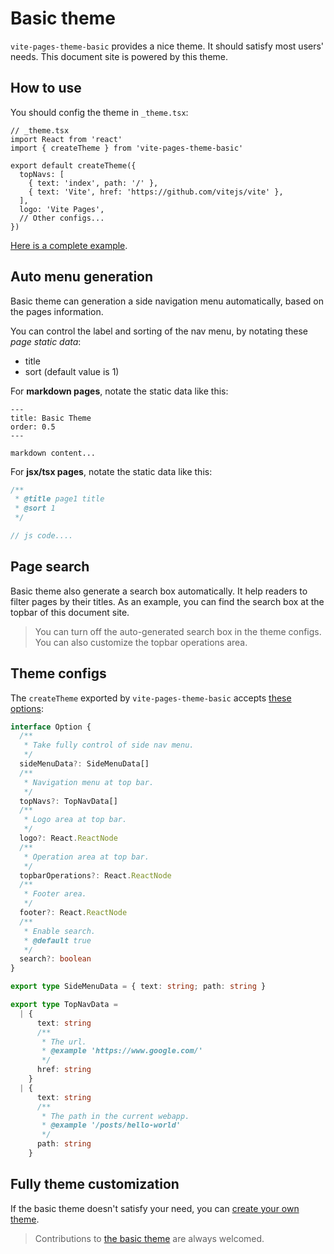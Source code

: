 # Basic theme

`vite-pages-theme-basic` provides a nice theme. It should satisfy most users' needs. This document site is powered by this theme.

## How to use

You should config the theme in `_theme.tsx`:

```tsx
// _theme.tsx
import React from 'react'
import { createTheme } from 'vite-pages-theme-basic'

export default createTheme({
  topNavs: [
    { text: 'index', path: '/' },
    { text: 'Vite', href: 'https://github.com/vitejs/vite' },
  ],
  logo: 'Vite Pages',
  // Other configs...
})
```

[Here is a complete example](https://github.com/vitejs/vite-plugin-react-pages/tree/master/packages/playground/use-theme).

## Auto menu generation

Basic theme can generation a side navigation menu automatically, based on the pages information.

You can control the label and sorting of the nav menu, by notating these _page static data_:

- title
- sort (default value is 1)

For **markdown pages**, notate the static data like this:

```text
---
title: Basic Theme
order: 0.5
---

markdown content...
```

For **jsx/tsx pages**, notate the static data like this:

```js
/**
 * @title page1 title
 * @sort 1
 */

// js code....
```

## Page search

Basic theme also generate a search box automatically. It help readers to filter pages by their titles. As an example, you can find the search box at the topbar of this document site.

> You can turn off the auto-generated search box in the theme configs. You can also customize the topbar operations area.

## Theme configs

The `createTheme` exported by `vite-pages-theme-basic` accepts [these options](https://github.com/vitejs/vite-plugin-react-pages/blob/master/packages/theme-basic/src/index.tsx):

```ts
interface Option {
  /**
   * Take fully control of side nav menu.
   */
  sideMenuData?: SideMenuData[]
  /**
   * Navigation menu at top bar.
   */
  topNavs?: TopNavData[]
  /**
   * Logo area at top bar.
   */
  logo?: React.ReactNode
  /**
   * Operation area at top bar.
   */
  topbarOperations?: React.ReactNode
  /**
   * Footer area.
   */
  footer?: React.ReactNode
  /**
   * Enable search.
   * @default true
   */
  search?: boolean
}

export type SideMenuData = { text: string; path: string }

export type TopNavData =
  | {
      text: string
      /**
       * The url.
       * @example 'https://www.google.com/'
       */
      href: string
    }
  | {
      text: string
      /**
       * The path in the current webapp.
       * @example '/posts/hello-world'
       */
      path: string
    }
```

## Fully theme customization

If the basic theme doesn't satisfy your need, you can [create your own theme](https://vitejs.github.io/vite-plugin-react-pages/#/theme-customization).

> Contributions to [the basic theme](https://github.com/vitejs/vite-plugin-react-pages/tree/master/packages/theme-basic) are always welcomed.
